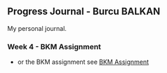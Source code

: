 ## Progress Journal - Burcu BALKAN

My personal journal.

### Week 4 - BKM Assignment

- or the BKM assignment see [BKM Assignment](https://pjournal.github.io/mef03-balkanburcu/BKM.html)
